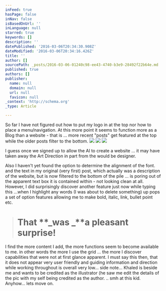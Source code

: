 ```yaml
---
inFeed: true
hasPage: false
inNav: false
isBasedOnUrl: ''
inLanguage: null
starred: true
keywords: []
description: ''
datePublished: '2016-03-06T20:34:30.908Z'
dateModified: '2016-03-06T20:34:16.426Z'
title: ''
author: []
sourcePath: _posts/2016-03-06-01240c98-ee43-4740-b3e9-28492f22b64e.md
published: true
authors: []
publisher:
  name: null
  domain: null
  url: null
  favicon: null
_context: 'http://schema.org'
_type: Article

---
```

So far I have not figured out how to put my logo in at the top nor how to place a menu/navigation. At this more point it seems to function more as a Blog than a website - that is ... more recent "posts" get featured at the top while the older posts filter to the bottom. ![](https://s3-us-west-2.amazonaws.com/the-grid-img/p/a9094ea242c21f979f43ba7dec7a6a2ca70e204c.jpg)
![](https://s3-us-west-2.amazonaws.com/the-grid-img/p/7674bdd918ffad0476d682376855059fccd09758.jpg)
![](https://the-grid-user-content.s3-us-west-2.amazonaws.com/3f4de6ee-9401-4649-a577-7f25e1f3f91d.jpg)

I guess once we signed up to allow the AI to create a website ... it may have taken away the Art Direction in part from the would be designer.

Also I haven't yet found the option to determine the alignment of the font. and the text in my original (very first) post, which actually was a description of the website, but is now filtered to the bottom of the pile ... is poring out of the apparent text box it is contained within - not looking clean at all. However, I did surprisingly discover another feature just now while typing this  ...when I highlight any words (I was about to delete something) up pops a set of option features allowing me to make bold, italic, link, bullet point etc. 
> 
> # That **_was _**a pleasant surprise!                                                                

I find the more content I add, the more functions seem to become available to me. in other words the more I use the grid ... the more I discover capabilities that were not at first glance apparent. I must say this then, that it does not appear very user friendly and guiding information and direction while working throughout is overall very low... side note... Khaled is beside me and wants to be credited as the illustrator (he saw me edit the details of the pic with my self being credited as the author. .. smh at this kid. Anyhow... lets move on.